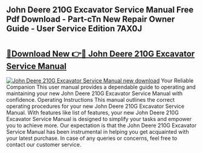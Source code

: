 ## John Deere 210G Excavator Service Manual Free Pdf Download - Part-cTn New Repair Owner Guide - User Service Edition 7AX0J

# <h2><a href="http://bc92327.oget.top/?id=John+Deere+210G+Excavator+Service+Manual">🔗Download New 👉🔴 John Deere 210G Excavator Service Manual</a></h2>

[![John Deere 210G Excavator Service Manual new download](https://i.imgur.com/5g1atiW.png)](http://bc92327.oget.top/?id=John+Deere+210G+Excavator+Service+Manual)
Your Reliable Companion This user manual provides a dependable guide to operating and maintaining your new John Deere 210G Excavator Service Manual with confidence. Operating Instructions This manual outlines the correct operating procedures for your new John Deere 210G Excavator Service Manual. With features like list of features, your new John Deere 210G Excavator Service Manual is designed to simplify your tasks and empower you to achieve more. Our expectation is that the John Deere 210G Excavator Service Manual has been instrumental in helping you get acquainted with your latest purchase. In case of any queries or concerns, feel free to contact our customer service.
